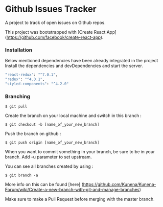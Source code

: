 # Github Issues Tracker

A project to track of open issues on Github repos.

This project was bootstrapped with [Create React App] (https://github.com/facebook/create-react-app).

### Installation

Below mentioned dependencies have been already integrated in the project
Install the dependencies and devDependencies and start the server.

```sh
"react-redux": "^7.0.1",
"redux": "^4.0.1",
"styled-components": "^4.2.0"
```

### Branching
```
$ git pull
```
Create the branch on your local machine and switch in this branch :
```
$ git checkout -b [name_of_your_new_branch]
```
Push the branch on github :
```
$ git push origin [name_of_your_new_branch]
```
When you want to commit something in your branch, be sure to be in your branch. Add -u parameter to set upstream.

You can see all branches created by using :
```
$ git branch -a
```

More info on this can be found [here] (https://github.com/Kunena/Kunena-Forum/wiki/Create-a-new-branch-with-git-and-manage-branches)

Make sure to make a Pull Request before merging with the master branch.




